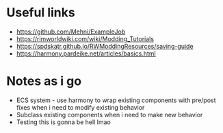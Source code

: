 # Useful links
- https://github.com/Mehni/ExampleJob
- https://rimworldwiki.com/wiki/Modding_Tutorials
- https://spdskatr.github.io/RWModdingResources/saving-guide
- https://harmony.pardeike.net/articles/basics.html

# Notes as i go
- ECS system - use harmony to wrap existing components with pre/post fixes when i need to modify existing behavior
- Subclass existing components when i need to make new behavior
- Testing this is gonna be hell lmao
